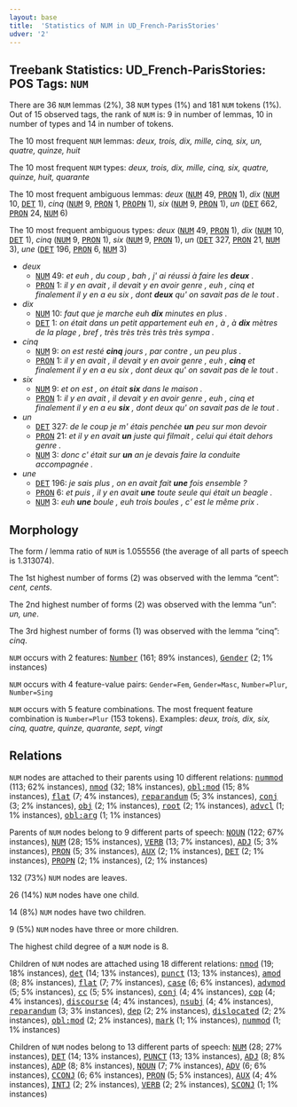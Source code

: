 ```yaml
---
layout: base
title:  'Statistics of NUM in UD_French-ParisStories'
udver: '2'
---
```


## Treebank Statistics: UD_French-ParisStories: POS Tags: `NUM`

There are 36 `NUM` lemmas (2%), 38 `NUM` types (1%) and 181 `NUM` tokens (1%).
Out of 15 observed tags, the rank of `NUM` is: 9 in number of lemmas, 10 in number of types and 14 in number of tokens.

The 10 most frequent `NUM` lemmas: <em>deux, trois, dix, mille, cinq, six, un, quatre, quinze, huit</em>

The 10 most frequent `NUM` types:  <em>deux, trois, dix, mille, cinq, six, quatre, quinze, huit, quarante</em>

The 10 most frequent ambiguous lemmas: <em>deux</em> (<tt><a href="fr_parisstories-pos-NUM.html">NUM</a></tt> 49, <tt><a href="fr_parisstories-pos-PRON.html">PRON</a></tt> 1), <em>dix</em> (<tt><a href="fr_parisstories-pos-NUM.html">NUM</a></tt> 10, <tt><a href="fr_parisstories-pos-DET.html">DET</a></tt> 1), <em>cinq</em> (<tt><a href="fr_parisstories-pos-NUM.html">NUM</a></tt> 9, <tt><a href="fr_parisstories-pos-PRON.html">PRON</a></tt> 1, <tt><a href="fr_parisstories-pos-PROPN.html">PROPN</a></tt> 1), <em>six</em> (<tt><a href="fr_parisstories-pos-NUM.html">NUM</a></tt> 9, <tt><a href="fr_parisstories-pos-PRON.html">PRON</a></tt> 1), <em>un</em> (<tt><a href="fr_parisstories-pos-DET.html">DET</a></tt> 662, <tt><a href="fr_parisstories-pos-PRON.html">PRON</a></tt> 24, <tt><a href="fr_parisstories-pos-NUM.html">NUM</a></tt> 6)

The 10 most frequent ambiguous types:  <em>deux</em> (<tt><a href="fr_parisstories-pos-NUM.html">NUM</a></tt> 49, <tt><a href="fr_parisstories-pos-PRON.html">PRON</a></tt> 1), <em>dix</em> (<tt><a href="fr_parisstories-pos-NUM.html">NUM</a></tt> 10, <tt><a href="fr_parisstories-pos-DET.html">DET</a></tt> 1), <em>cinq</em> (<tt><a href="fr_parisstories-pos-NUM.html">NUM</a></tt> 9, <tt><a href="fr_parisstories-pos-PRON.html">PRON</a></tt> 1), <em>six</em> (<tt><a href="fr_parisstories-pos-NUM.html">NUM</a></tt> 9, <tt><a href="fr_parisstories-pos-PRON.html">PRON</a></tt> 1), <em>un</em> (<tt><a href="fr_parisstories-pos-DET.html">DET</a></tt> 327, <tt><a href="fr_parisstories-pos-PRON.html">PRON</a></tt> 21, <tt><a href="fr_parisstories-pos-NUM.html">NUM</a></tt> 3), <em>une</em> (<tt><a href="fr_parisstories-pos-DET.html">DET</a></tt> 196, <tt><a href="fr_parisstories-pos-PRON.html">PRON</a></tt> 6, <tt><a href="fr_parisstories-pos-NUM.html">NUM</a></tt> 3)


* <em>deux</em>
  * <tt><a href="fr_parisstories-pos-NUM.html">NUM</a></tt> 49: <em>et euh , du coup , bah , j' ai réussi à faire les <b>deux</b> .</em>
  * <tt><a href="fr_parisstories-pos-PRON.html">PRON</a></tt> 1: <em>il y en avait , il devait y en avoir genre , euh , cinq et finalement il y en a eu six , dont <b>deux</b> qu' on savait pas de le tout .</em>
* <em>dix</em>
  * <tt><a href="fr_parisstories-pos-NUM.html">NUM</a></tt> 10: <em>faut que je marche euh <b>dix</b> minutes en plus .</em>
  * <tt><a href="fr_parisstories-pos-DET.html">DET</a></tt> 1: <em>on était dans un petit appartement euh en , à , à <b>dix</b> mètres de la plage , bref , très très très très très sympa .</em>
* <em>cinq</em>
  * <tt><a href="fr_parisstories-pos-NUM.html">NUM</a></tt> 9: <em>on est resté <b>cinq</b> jours , par contre , un peu plus .</em>
  * <tt><a href="fr_parisstories-pos-PRON.html">PRON</a></tt> 1: <em>il y en avait , il devait y en avoir genre , euh , <b>cinq</b> et finalement il y en a eu six , dont deux qu' on savait pas de le tout .</em>
* <em>six</em>
  * <tt><a href="fr_parisstories-pos-NUM.html">NUM</a></tt> 9: <em>et on est , on était <b>six</b> dans le maison .</em>
  * <tt><a href="fr_parisstories-pos-PRON.html">PRON</a></tt> 1: <em>il y en avait , il devait y en avoir genre , euh , cinq et finalement il y en a eu <b>six</b> , dont deux qu' on savait pas de le tout .</em>
* <em>un</em>
  * <tt><a href="fr_parisstories-pos-DET.html">DET</a></tt> 327: <em>de le coup je m' étais penchée <b>un</b> peu sur mon devoir</em>
  * <tt><a href="fr_parisstories-pos-PRON.html">PRON</a></tt> 21: <em>et il y en avait <b>un</b> juste qui filmait , celui qui était dehors genre .</em>
  * <tt><a href="fr_parisstories-pos-NUM.html">NUM</a></tt> 3: <em>donc c' était sur <b>un</b> an je devais faire la conduite accompagnée .</em>
* <em>une</em>
  * <tt><a href="fr_parisstories-pos-DET.html">DET</a></tt> 196: <em>je sais plus , on en avait fait <b>une</b> fois ensemble ?</em>
  * <tt><a href="fr_parisstories-pos-PRON.html">PRON</a></tt> 6: <em>et puis , il y en avait <b>une</b> toute seule qui était un beagle .</em>
  * <tt><a href="fr_parisstories-pos-NUM.html">NUM</a></tt> 3: <em>euh <b>une</b> boule , euh trois boules , c' est le même prix .</em>

## Morphology

The form / lemma ratio of `NUM` is 1.055556 (the average of all parts of speech is 1.313074).

The 1st highest number of forms (2) was observed with the lemma “cent”: <em>cent, cents</em>.

The 2nd highest number of forms (2) was observed with the lemma “un”: <em>un, une</em>.

The 3rd highest number of forms (1) was observed with the lemma “cinq”: <em>cinq</em>.

`NUM` occurs with 2 features: <tt><a href="fr_parisstories-feat-Number.html">Number</a></tt> (161; 89% instances), <tt><a href="fr_parisstories-feat-Gender.html">Gender</a></tt> (2; 1% instances)

`NUM` occurs with 4 feature-value pairs: `Gender=Fem`, `Gender=Masc`, `Number=Plur`, `Number=Sing`

`NUM` occurs with 5 feature combinations.
The most frequent feature combination is `Number=Plur` (153 tokens).
Examples: <em>deux, trois, dix, six, cinq, quatre, quinze, quarante, sept, vingt</em>


## Relations

`NUM` nodes are attached to their parents using 10 different relations: <tt><a href="fr_parisstories-dep-nummod.html">nummod</a></tt> (113; 62% instances), <tt><a href="fr_parisstories-dep-nmod.html">nmod</a></tt> (32; 18% instances), <tt><a href="fr_parisstories-dep-obl-mod.html">obl:mod</a></tt> (15; 8% instances), <tt><a href="fr_parisstories-dep-flat.html">flat</a></tt> (7; 4% instances), <tt><a href="fr_parisstories-dep-reparandum.html">reparandum</a></tt> (5; 3% instances), <tt><a href="fr_parisstories-dep-conj.html">conj</a></tt> (3; 2% instances), <tt><a href="fr_parisstories-dep-obj.html">obj</a></tt> (2; 1% instances), <tt><a href="fr_parisstories-dep-root.html">root</a></tt> (2; 1% instances), <tt><a href="fr_parisstories-dep-advcl.html">advcl</a></tt> (1; 1% instances), <tt><a href="fr_parisstories-dep-obl-arg.html">obl:arg</a></tt> (1; 1% instances)

Parents of `NUM` nodes belong to 9 different parts of speech: <tt><a href="fr_parisstories-pos-NOUN.html">NOUN</a></tt> (122; 67% instances), <tt><a href="fr_parisstories-pos-NUM.html">NUM</a></tt> (28; 15% instances), <tt><a href="fr_parisstories-pos-VERB.html">VERB</a></tt> (13; 7% instances), <tt><a href="fr_parisstories-pos-ADJ.html">ADJ</a></tt> (5; 3% instances), <tt><a href="fr_parisstories-pos-PRON.html">PRON</a></tt> (5; 3% instances), <tt><a href="fr_parisstories-pos-AUX.html">AUX</a></tt> (2; 1% instances), <tt><a href="fr_parisstories-pos-DET.html">DET</a></tt> (2; 1% instances), <tt><a href="fr_parisstories-pos-PROPN.html">PROPN</a></tt> (2; 1% instances),  (2; 1% instances)

132 (73%) `NUM` nodes are leaves.

26 (14%) `NUM` nodes have one child.

14 (8%) `NUM` nodes have two children.

9 (5%) `NUM` nodes have three or more children.

The highest child degree of a `NUM` node is 8.

Children of `NUM` nodes are attached using 18 different relations: <tt><a href="fr_parisstories-dep-nmod.html">nmod</a></tt> (19; 18% instances), <tt><a href="fr_parisstories-dep-det.html">det</a></tt> (14; 13% instances), <tt><a href="fr_parisstories-dep-punct.html">punct</a></tt> (13; 13% instances), <tt><a href="fr_parisstories-dep-amod.html">amod</a></tt> (8; 8% instances), <tt><a href="fr_parisstories-dep-flat.html">flat</a></tt> (7; 7% instances), <tt><a href="fr_parisstories-dep-case.html">case</a></tt> (6; 6% instances), <tt><a href="fr_parisstories-dep-advmod.html">advmod</a></tt> (5; 5% instances), <tt><a href="fr_parisstories-dep-cc.html">cc</a></tt> (5; 5% instances), <tt><a href="fr_parisstories-dep-conj.html">conj</a></tt> (4; 4% instances), <tt><a href="fr_parisstories-dep-cop.html">cop</a></tt> (4; 4% instances), <tt><a href="fr_parisstories-dep-discourse.html">discourse</a></tt> (4; 4% instances), <tt><a href="fr_parisstories-dep-nsubj.html">nsubj</a></tt> (4; 4% instances), <tt><a href="fr_parisstories-dep-reparandum.html">reparandum</a></tt> (3; 3% instances), <tt><a href="fr_parisstories-dep-dep.html">dep</a></tt> (2; 2% instances), <tt><a href="fr_parisstories-dep-dislocated.html">dislocated</a></tt> (2; 2% instances), <tt><a href="fr_parisstories-dep-obl-mod.html">obl:mod</a></tt> (2; 2% instances), <tt><a href="fr_parisstories-dep-mark.html">mark</a></tt> (1; 1% instances), <tt><a href="fr_parisstories-dep-nummod.html">nummod</a></tt> (1; 1% instances)

Children of `NUM` nodes belong to 13 different parts of speech: <tt><a href="fr_parisstories-pos-NUM.html">NUM</a></tt> (28; 27% instances), <tt><a href="fr_parisstories-pos-DET.html">DET</a></tt> (14; 13% instances), <tt><a href="fr_parisstories-pos-PUNCT.html">PUNCT</a></tt> (13; 13% instances), <tt><a href="fr_parisstories-pos-ADJ.html">ADJ</a></tt> (8; 8% instances), <tt><a href="fr_parisstories-pos-ADP.html">ADP</a></tt> (8; 8% instances), <tt><a href="fr_parisstories-pos-NOUN.html">NOUN</a></tt> (7; 7% instances), <tt><a href="fr_parisstories-pos-ADV.html">ADV</a></tt> (6; 6% instances), <tt><a href="fr_parisstories-pos-CCONJ.html">CCONJ</a></tt> (6; 6% instances), <tt><a href="fr_parisstories-pos-PRON.html">PRON</a></tt> (5; 5% instances), <tt><a href="fr_parisstories-pos-AUX.html">AUX</a></tt> (4; 4% instances), <tt><a href="fr_parisstories-pos-INTJ.html">INTJ</a></tt> (2; 2% instances), <tt><a href="fr_parisstories-pos-VERB.html">VERB</a></tt> (2; 2% instances), <tt><a href="fr_parisstories-pos-SCONJ.html">SCONJ</a></tt> (1; 1% instances)

